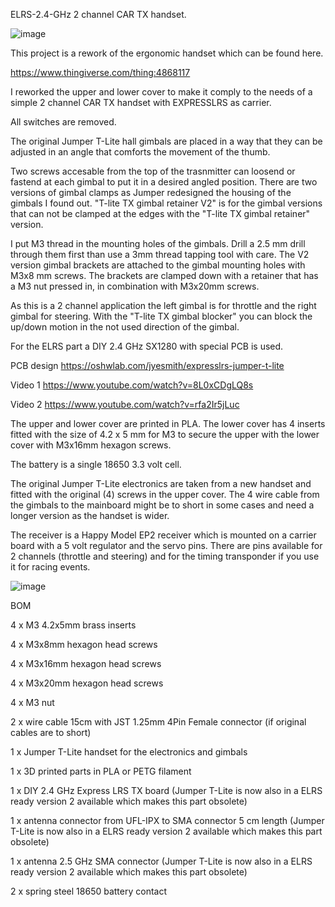 ELRS-2.4-GHz 2 channel CAR TX handset.

![image](https://user-images.githubusercontent.com/17322922/181484705-b0a37a05-1376-4b9f-a9f9-ba5dee9704e3.png)

This project is a rework of the ergonomic handset which can be found here.

https://www.thingiverse.com/thing:4868117

I reworked the upper and lower cover to make it comply to the needs of a simple 2 channel CAR TX handset with EXPRESSLRS as carrier.

All switches are removed.

The original Jumper T-Lite hall gimbals are placed in a way that they can be adjusted in an angle that comforts the movement of the thumb.

Two screws accesable from the top of the trasnmitter can loosend or fastend at each gimbal to put it in a desired angled position.
There are two versions of gimbal clamps as Jumper redesigned the housing of the gimbals I found out.
"T-lite TX gimbal retainer V2" is for the gimbal versions that can not be clamped at the edges with the "T-lite TX gimbal retainer" version.

I put M3 thread in the mounting holes of the gimbals. Drill a 2.5 mm drill through them first than use a 3mm thread tapping tool with care.
The V2 version gimbal brackets are attached to the gimbal mounting holes with M3x8 mm screws.
The brackets are clamped down with a retainer that has a M3 nut pressed in, in combination with M3x20mm screws. 

As this is a 2 channel application the left gimbal is for throttle and the right gimbal for steering.
With the "T-lite TX gimbal blocker" you can block the up/down motion in the not used direction of the gimbal.

For the ELRS part a DIY 2.4 GHz SX1280 with special PCB is used.

PCB design https://oshwlab.com/jyesmith/expresslrs-jumper-t-lite

Video 1 https://www.youtube.com/watch?v=8L0xCDgLQ8s

Video 2 https://www.youtube.com/watch?v=rfa2Ir5jLuc

The upper and lower cover are printed in PLA.
The lower cover has 4 inserts fitted with the size of 4.2 x 5 mm for M3 to secure the upper with the lower cover with M3x16mm hexagon screws.

The battery is a single 18650 3.3 volt cell.

The original Jumper T-Lite electronics are taken from a new handset and fitted with the original (4) screws in the upper cover.
The 4 wire cable from the gimbals to the mainboard might be to short in some cases and need a longer version as the handset is wider.

The receiver is a Happy Model EP2 receiver which is mounted on a carrier board with a 5 volt regulator and the servo pins.
There are pins available for 2 channels (throttle and steering) and for the timing transponder if you use it for racing events.

![image](https://user-images.githubusercontent.com/17322922/181485859-2b33f0b9-06f7-442c-a66a-13e915312cab.png)

BOM

4 x M3 4.2x5mm brass inserts

4 x M3x8mm hexagon head screws

4 x M3x16mm hexagon head screws

4 x M3x20mm hexagon head screws

4 x M3 nut

2 x wire cable 15cm with JST 1.25mm 4Pin Female connector (if original cables are to short)

1 x Jumper T-Lite handset for the electronics and gimbals

1 x 3D printed parts in PLA or PETG filament

1 x DIY 2.4 GHz Express LRS TX board (Jumper T-Lite is now also in a ELRS ready version 2 available which makes this part obsolete)

1 x antenna connector from UFL-IPX to SMA connector 5 cm length (Jumper T-Lite is now also in a ELRS ready version 2 available which makes this part obsolete)

1 x antenna 2.5 GHz SMA connector (Jumper T-Lite is now also in a ELRS ready version 2 available which makes this part obsolete)

2 x spring steel 18650 battery contact
